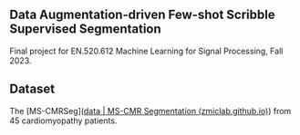## Data Augmentation-driven Few-shot Scribble Supervised Segmentation

Final project for EN.520.612 Machine Learning for Signal Processing, Fall 2023.

## Dataset

The [MS-CMRSeg]([data | MS-CMR Segmentation (zmiclab.github.io)](https://zmiclab.github.io/zxh/0/mscmrseg19/data.html)) from 45 cardiomyopathy patients.

